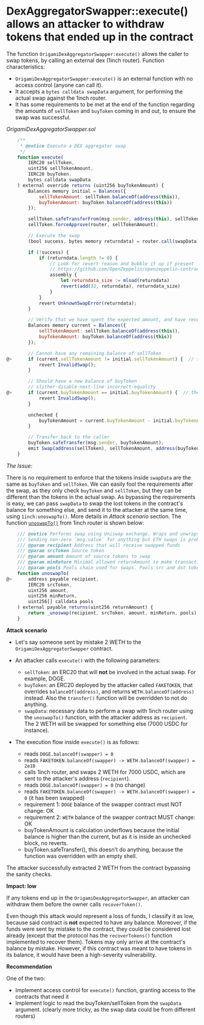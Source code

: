 # DexAggregatorSwapper::execute() allows an attacker to withdraw tokens that ended up in the contract

The function `OrigamiDexAggregatorSwapper:execute()` allows the caller to swap tokens, by calling an external dex (1inch router). Function characteristics:

- `OrigamiDexAggregatorSwapper:execute()` is an external function with no access control (anyone can call it).
- It accepts a `bytes calldata swapData` argument, for performing the actual swap against the 1inch router.
- It has some requirements to be met at the end of the function regarding the amounts of `sellToken` and `buyToken` coming in and out, to ensure the swap was successful.

*OrigamiDexAggregatorSwapper.sol*
```javascript
    /**
     * @notice Execute a DEX aggregator swap
     */
    function execute(
        IERC20 sellToken, 
        uint256 sellTokenAmount, 
        IERC20 buyToken, 
        bytes calldata swapData
    ) external override returns (uint256 buyTokenAmount) {
        Balances memory initial = Balances({
            sellTokenAmount: sellToken.balanceOf(address(this)),
            buyTokenAmount: buyToken.balanceOf(address(this))
        });

        sellToken.safeTransferFrom(msg.sender, address(this), sellTokenAmount);
        sellToken.forceApprove(router, sellTokenAmount);

        // Execute the swap
        (bool success, bytes memory returndata) = router.call(swapData);

        if (!success) {
            if (returndata.length != 0) {
                // Look for revert reason and bubble it up if present
                // https://github.com/OpenZeppelin/openzeppelin-contracts/blob/master/contracts/utils/Address.sol#L232
                assembly {
                    let returndata_size := mload(returndata)
                    revert(add(32, returndata), returndata_size)
                }
            }
            revert UnknownSwapError(returndata);
        }

        // Verify that we have spent the expected amount, and have received some proceeds
        Balances memory current = Balances({
            sellTokenAmount: sellToken.balanceOf(address(this)),
            buyTokenAmount: buyToken.balanceOf(address(this))
        });

        // Cannot have any remaining balance of sellToken
@>      if (current.sellTokenAmount != initial.sellTokenAmount) {  // the sellToken.balanceOf(this) needs to stay the same after the swap
            revert InvalidSwap();
        }

        // Should have a new balance of buyToken
        // slither-disable-next-line incorrect-equality
@>      if (current.buyTokenAmount == initial.buyTokenAmount) {  // the buyToken.balanceOf(this) has to change after the swap (increase/decrease)
            revert InvalidSwap();
        }

        unchecked {
            buyTokenAmount = current.buyTokenAmount - initial.buyTokenAmount;
        }

        // Transfer back to the caller
        buyToken.safeTransfer(msg.sender, buyTokenAmount);
        emit Swap(address(sellToken), sellTokenAmount, address(buyToken), buyTokenAmount);
    }

```

*The Issue:*

There is no requirement to enforce that the tokens inside `swapData` are the same as `buyToken` and `sellToken`. We can easily fool the requirements after the swap, as they only check `buyToken` and `sellToken`, but they can be different than the tokens in the actual swap. As bypassing the requirements is easy, we can pass `swapData` to swap the lost tokens in the contract's balance for something else, and send it to the attacker at the same time, using `1inch:unoswapTo()`. More details in *Attack scenario* section. The function [`unoswapTo()`](https://vscode.blockscan.com/ethereum/0x1111111254EEB25477B68fb85Ed929f73A960582) from 1inch router is shown below:

```javascript
    /// @notice Performs swap using Uniswap exchange. Wraps and unwraps ETH if required.
    /// Sending non-zero `msg.value` for anything but ETH swaps is prohibited
    /// @param recipient Address that will receive swapped funds
    /// @param srcToken Source token
    /// @param amount Amount of source tokens to swap
    /// @param minReturn Minimal allowed returnAmount to make transaction commit
    /// @param pools Pools chain used for swaps. Pools src and dst tokens should match to make swap happen
    function unoswapTo(
@>      address payable recipient,
        IERC20 srcToken,
        uint256 amount,
        uint256 minReturn,
        uint256[] calldata pools
    ) external payable returns(uint256 returnAmount) {
        return _unoswap(recipient, srcToken, amount, minReturn, pools);
    }

```

**Attack scenario**

- Let's say someone sent by mistake 2 WETH to the `OrigamiDexAggregatorSwapper` contract. 
- An attacker calls `execute()` with the following parameters:
	- `sellToken`: an ERC20 that will **not** be involved in the actual swap. For example, DOGE.
    - `buyToken`: an ERC20 deployed by the attacker called `FAKETOKEN`, that overrides `balanceOf(address)`, and returns `WETH.balanceOf(address)` instead. Also the `transfer()` function will be overridden to not do anything. 
    - `swapData`: necessary data to perform a swap with 1inch router using the `unoswapTo()` function, with the attacker address as `recipient`. The 2 WETH will be swapped for something else (7000 USDC for instance).

- The execution flow inside `execute()` is as follows:
    - reads `DOGE.balanceOf(swapper) = 0` 
    - reads `FAKETOKEN.balanceOf(swapper) -> WETH.balanceOf(swapper) = 2e18`
    - calls 1inch router, and swaps 2 WETH for 7000 USDC, which are sent to the attacker's address (`recipient`). 
    - reads `DOGE.balanceOf(swapper) = 0` (no change)
    - reads `FAKETOKEN.balanceOf(swapper) -> WETH.balanceOf(swapper) = 0` (it has been swapped)
    - requirement 1: `DOGE` balance of the swapper contract must NOT change: OK
    - requirement 2: `WETH` balance of the swapper contract MUST change: OK
    - buyTokenAmount is calculation underflows because the initial balance is higher than the current, but as it is inside an unchecked block, no reverts.
    - buyToken.safeTransfer(), this doesn't do anything, because the function was overridden with an empty shell.

The attacker successfully extracted 2 WETH from the contract bypassing the sanity checks.

**Impact: low**

If any tokens end up in the `OrigamiDexAggregatorSwapper`, an attacker can withdraw them before the owner calls `recoverToken()`.

Even though this attack would represent a loss of funds, I classify it as low, because said contract is **not** expected to have any balance. Moreover, if the funds were sent by mistake to the contract, they could be considered lost already (except that the protocol has the `recoverTokens()` function implemented to recover them). 
Tokens may only arrive at the contract's balance by mistake. However, if this contract was meant to have tokens in its balance, it would have been a high-severity vulnerability.

**Recommendation**

One of the two:
- Implement access control for `execute()` function, granting access to the contracts that need it
- Implement logic to read the buyToken/sellToken from the `swapData` argument. (clearly more tricky, as the swap data could be from different routers)

 
